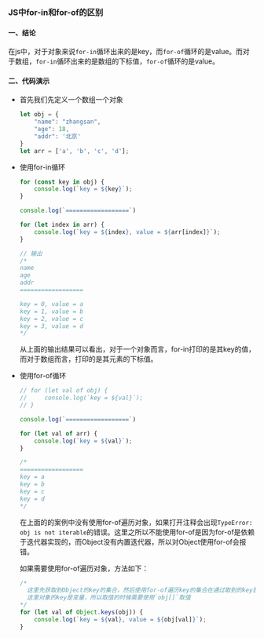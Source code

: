 ### JS中for-in和for-of的区别

#### 一、结论

在js中，对于对象来说`for-in`循环出来的是key，而`for-of`循环的是value。而对于数组，`for-in`循环出来的是数组的下标值，`for-of`循环的是value。



#### 二、代码演示

- 首先我们先定义一个数组一个对象

  ```js
  let obj = {
      "name": "zhangsan",
      "age": 18,
      "addr": '北京'
  }
  let arr = ['a', 'b', 'c', 'd'];
  ```

  

- 使用for-in循环

  ```js
  for (const key in obj) {
      console.log(`key = ${key}`);
  }
  
  console.log(`==================`)
  
  for (let index in arr) {
      console.log(`key = ${index}, value = ${arr[index]}`);
  }
  
  // 输出
  /*
  name
  age
  addr
  ==================
  
  key = 0, value = a
  key = 1, value = b
  key = 2, value = c
  key = 3, value = d
  */
  ```

  从上面的输出结果可以看出，对于一个对象而言，for-in打印的是其key的值，而对于数组而言，打印的是其元素的下标值。



- 使用for-of循环

  ```js
  // for (let val of obj) {
  //     console.log(`key = ${val}`);
  // }
  
  console.log(`==================`)
  
  for (let val of arr) {
      console.log(`key = ${val}`);
  }
  
  /*
  ==================
  key = a
  key = b
  key = c
  key = d
  */
  ```

  在上面的的案例中没有使用for-of遍历对象，如果打开注释会出现`TypeError: obj is not iterable`的错误。这里之所以不能使用for-of是因为for-of是依赖于迭代器实现的，而Object没有内置迭代器，所以对Object使用for-of会报错。
  
  如果需要使用for-of遍历对象，方法如下：
  
  ```js
  /*
  	这里先获取到Object的key的集合，然后使用for-of遍历key的集合在通过取到的key获取对应的value
  	这里对象的key是变量，所以取值的时候需要使用`obj[]`取值
  */
  for (let val of Object.keys(obj)) {
      console.log(`key = ${val}, value = ${obj[val]}`);
  }
  ```
  
  
  
  ​	
  
  